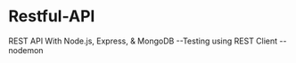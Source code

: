 # Restful-API
REST API With Node.js, Express, &amp; MongoDB 
--Testing using REST Client 
--nodemon
